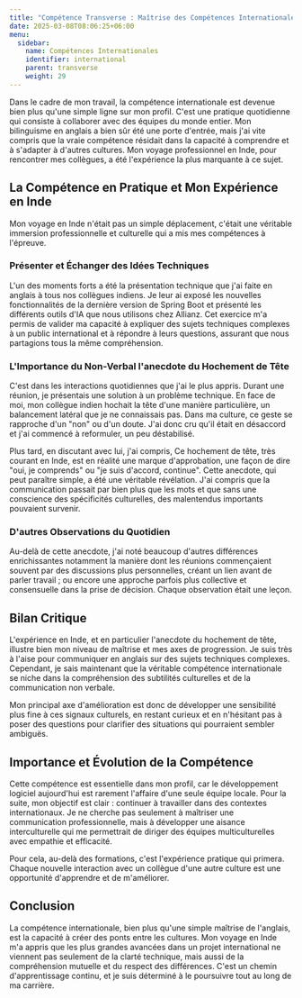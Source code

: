 ```yaml
---
title: "Compétence Transverse : Maîtrise des Compétences Internationales en Alternance"
date: 2025-03-08T08:06:25+06:00
menu:
  sidebar:
    name: Compétences Internationales
    identifier: international
    parent: transverse
    weight: 29
---
```


Dans le cadre de mon travail, la compétence internationale est devenue bien plus qu'une simple ligne sur mon profil. C'est une pratique quotidienne qui consiste à collaborer avec des équipes du monde entier. Mon bilinguisme en anglais a bien sûr été une porte d'entrée, mais j'ai vite compris que la vraie compétence résidait dans la capacité à comprendre et à s'adapter à d'autres cultures. Mon voyage professionnel en Inde, pour rencontrer mes collègues, a été l'expérience la plus marquante à ce sujet.

## La Compétence en Pratique et Mon Expérience en Inde

Mon voyage en Inde n'était pas un simple déplacement, c'était une véritable immersion professionnelle et culturelle qui a mis mes compétences à l'épreuve.

### Présenter et Échanger des Idées Techniques

L'un des moments forts a été la présentation technique que j'ai faite en anglais à tous nos collègues indiens. Je leur ai exposé les nouvelles fonctionnalités de la dernière version de Spring Boot et présenté les différents outils d'IA que nous utilisons chez Allianz. Cet exercice m'a permis de valider ma capacité à expliquer des sujets techniques complexes à un public international et à répondre à leurs questions, assurant que nous partagions tous la même compréhension.

### L'Importance du Non-Verbal l'anecdote du Hochement de Tête

C'est dans les interactions quotidiennes que j'ai le plus appris. Durant une réunion, je présentais une solution à un problème technique. En face de moi, mon collègue indien hochait la tête d'une manière particulière, un balancement latéral que je ne connaissais pas. Dans ma culture, ce geste se rapproche d'un "non" ou d'un doute. J'ai donc cru qu'il était en désaccord et j'ai commencé à reformuler, un peu déstabilisé.

Plus tard, en discutant avec lui, j'ai compris, Ce hochement de tête, très courant en Inde, est en réalité une marque d'approbation, une façon de dire "oui, je comprends" ou "je suis d'accord, continue". Cette anecdote, qui peut paraître simple, a été une véritable révélation. J'ai compris que la communication passait par bien plus que les mots et que sans une conscience des spécificités culturelles, des malentendus importants pouvaient survenir.

### D'autres Observations du Quotidien

Au-delà de cette anecdote, j'ai noté beaucoup d'autres différences enrichissantes notamment la manière dont les réunions commençaient souvent par des discussions plus personnelles, créant un lien avant de parler travail ; ou encore une approche parfois plus collective et consensuelle dans la prise de décision. Chaque observation était une leçon.

## Bilan Critique

L'expérience en Inde, et en particulier l'anecdote du hochement de tête, illustre bien mon niveau de maîtrise et mes axes de progression. Je suis très à l'aise pour communiquer en anglais sur des sujets techniques complexes. Cependant, je sais maintenant que la véritable compétence internationale se niche dans la compréhension des subtilités culturelles et de la communication non verbale.

Mon principal axe d'amélioration est donc de développer une sensibilité plus fine à ces signaux culturels, en restant curieux et en n'hésitant pas à poser des questions pour clarifier des situations qui pourraient sembler ambiguës.

## Importance et Évolution de la Compétence

Cette compétence est essentielle dans mon profil, car le développement logiciel aujourd'hui est rarement l'affaire d'une seule équipe locale. Pour la suite, mon objectif est clair : continuer à travailler dans des contextes internationaux. Je ne cherche pas seulement à maîtriser une communication professionnelle, mais à développer une aisance interculturelle qui me permettrait de diriger des équipes multiculturelles avec empathie et efficacité.

Pour cela, au-delà des formations, c'est l'expérience pratique qui primera. Chaque nouvelle interaction avec un collègue d'une autre culture est une opportunité d'apprendre et de m'améliorer.

## Conclusion

La compétence internationale, bien plus qu'une simple maîtrise de l'anglais, est la capacité à créer des ponts entre les cultures. Mon voyage en Inde m'a appris que les plus grandes avancées dans un projet international ne viennent pas seulement de la clarté technique, mais aussi de la compréhension mutuelle et du respect des différences. C'est un chemin d'apprentissage continu, et je suis déterminé à le poursuivre tout au long de ma carrière.
